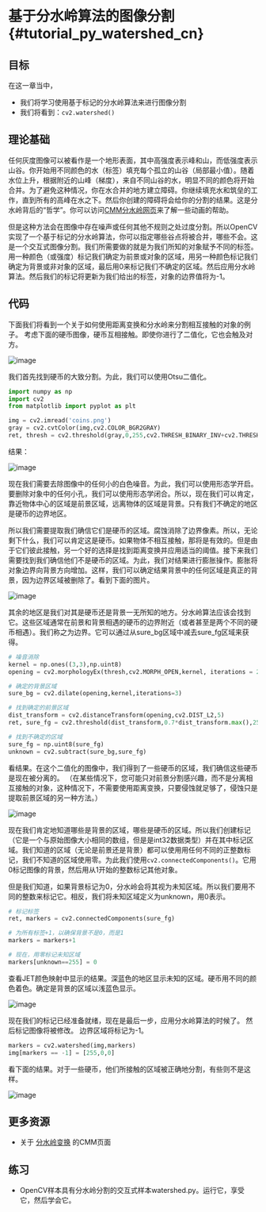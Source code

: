 # 基于分水岭算法的图像分割{#tutorial_py_watershed_cn}

## 目标

在这一章当中，
- 我们将学习使用基于标记的分水岭算法来进行图像分割
- 我们将看到：`cv2.watershed()`

## 理论基础

任何灰度图像可以被看作是一个地形表面，其中高强度表示峰和山，而低强度表示山谷。你开始用不同颜色的水（标签）填充每个孤立的山谷（局部最小值）。随着水位上升，根据附近的山峰（梯度），来自不同山谷的水，明显不同的颜色将开始合并。为了避免这种情况，你在水合并的地方建立障碍。你继续填充水和筑垒的工作，直到所有的高峰在水之下。然后你创建的障碍将会给你的分割的结果。这是分水岭背后的“哲学”。你可以访问[CMM分水岭网页](http://cmm.ensmp.fr/~beucher/wtshed.html)来了解一些动画的帮助。

但是这种方法会在图像中存在噪声或任何其他不规则之处过度分割。所以OpenCV实现了一个基于标记的分水岭算法，你可以指定哪些谷点将被合并，哪些不会。这是一个交互式图像分割。我们所需要做的就是为我们所知的对象赋予不同的标签。用一种颜色（或强度）标记我们确定为前景或对象的区域，用另一种颜色标记我们确定为背景或非对象的区域，最后用0来标记我们不确定的区域。然后应用分水岭算法。然后我们的标记将更新为我们给出的标签，对象的边界值将为-1。

## 代码

下面我们将看到一个关于如何使用距离变换和分水岭来分割相互接触的对象的例子。
考虑下面的硬币图像，硬币互相接触。即使你进行了二值化，它也会触及对方。

![image](images/water_coins.jpg)

我们首先找到硬币的大致分割。为此，我们可以使用Otsu二值化。

```python
import numpy as np
import cv2
from matplotlib import pyplot as plt

img = cv2.imread('coins.png')
gray = cv2.cvtColor(img,cv2.COLOR_BGR2GRAY)
ret, thresh = cv2.threshold(gray,0,255,cv2.THRESH_BINARY_INV+cv2.THRESH_OTSU)
```

结果：

![image](images/water_thresh.jpg)

现在我们需要去除图像中的任何小的白色噪音。为此，我们可以使用形态学开启。要删除对象中的任何小孔，我们可以使用形态学闭合。所以，现在我们可以肯定，靠近物体中心的区域是前景区域，远离物体的区域是背景。只有我们不确定的地区是硬币的边界地区。

所以我们需要提取我们确信它们是硬币的区域。腐蚀消除了边界像素。所以，无论剩下什么，我们可以肯定这是硬币。如果物体不相互接触，那将是有效的。但是由于它们彼此接触，另一个好的选择是找到距离变换并应用适当的阈值。接下来我们需要找到我们确信他们不是硬币的区域。为此，我们对结果进行膨胀操作。膨胀将对象边界向背景方向增加。这样，我们可以确定结果背景中的任何区域是真正的背景，因为边界区域被删除了。看到下面的图片。

![image](images/water_fgbg.jpg)

其余的地区是我们对其是硬币还是背景一无所知的地方。分水岭算法应该会找到它。这些区域通常在前景和背景相遇的硬币的边界附近（或者甚至是两个不同的硬币相遇）。我们称之为边界。它可以通过从sure_bg区域中减去sure_fg区域来获得。

```python
# 噪音消除
kernel = np.ones((3,3),np.uint8)
opening = cv2.morphologyEx(thresh,cv2.MORPH_OPEN,kernel, iterations = 2)

# 确定的背景区域
sure_bg = cv2.dilate(opening,kernel,iterations=3)

# 找到确定的前景区域
dist_transform = cv2.distanceTransform(opening,cv2.DIST_L2,5)
ret, sure_fg = cv2.threshold(dist_transform,0.7*dist_transform.max(),255,0)

# 找到不确定的区域
sure_fg = np.uint8(sure_fg)
unknown = cv2.subtract(sure_bg,sure_fg)
```

看结果。在这个二值化的图像中，我们得到了一些硬币的区域，我们确信这些硬币是现在被分离的。 （在某些情况下，您可能只对前景分割感兴趣，而不是分离相互接触的对象，这种情况下，不需要使用距离变换，只要侵蚀就足够了，侵蚀只是提取前景区域的另一种方法。）

![image](images/water_dt.jpg)

现在我们肯定地知道哪些是背景的区域，哪些是硬币的区域。所以我们创建标记（它是一个与原始图像大小相同的数组，但是是int32数据类型）并在其中标记区域。我们知道的区域（无论是前景还是背景）都可以使用用任何不同的正整数标记，我们不知道的区域使用零。为此我们使用`cv2.connectedComponents()`。它用0标记图像的背景，然后用从1开始的整数标记其他对象。

但是我们知道，如果背景标记为0，分水岭会将其视为未知区域。所以我们要用不同的整数来标记它。相反，我们将未知区域定义为unknown，用0表示。

```python
# 标记标签
ret, markers = cv2.connectedComponents(sure_fg)

# 为所有标签+1，以确保背景不是0，而是1
markers = markers+1

# 现在，用零标记未知区域
markers[unknown==255] = 0
```

查看JET颜色映射中显示的结果。深蓝色的地区显示未知的区域。硬币用不同的颜色着色。确定是背景的区域以浅蓝色显示。

![image](images/water_marker.jpg)

现在我们的标记已经准备就绪，现在是最后一步，应用分水岭算法的时候了。 然后标记图像将被修改。 边界区域将标记为-1。

```python
markers = cv2.watershed(img,markers)
img[markers == -1] = [255,0,0]
```

看下面的结果。对于一些硬币，他们所接触的区域被正确地分割，有些则不是这样。

![image](images/water_result.jpg)

## 更多资源

- 关于 [分水岭变换](http://cmm.ensmp.fr/~beucher/wtshed.html) 的CMM页面 

## 练习

- OpenCV样本具有分水岭分割的交互式样本watershed.py。运行它，享受它，然后学会它。